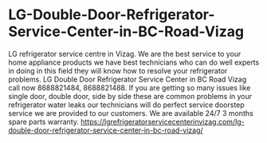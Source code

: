 # LG-Double-Door-Refrigerator-Service-Center-in-BC-Road-Vizag
LG refrigerator service centre in Vizag. We are the best service to your home appliance products we have best technicians who can do well experts in doing in this field they will know how to resolve your refrigerator problems. LG Double Door Refrigerator Service Center in BC Road Vizag call now 8688821484, 8688821488. If you are getting so many issues like single door, double door, side by side these are common problems in your refrigerator water leaks our technicians will do perfect service doorstep service we are provided to our customers. We are available 24/7 3 months spare parts warranty. https://lgrefrigeratorservicecenterinvizag.com/lg-double-door-refrigerator-service-center-in-bc-road-vizag/

